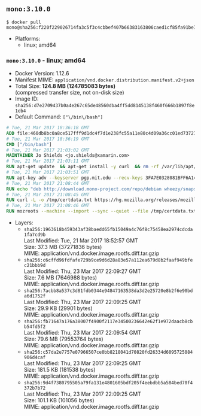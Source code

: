 ## `mono:3.10.0`

```console
$ docker pull mono@sha256:f220f229026714fa3c5f3c4cbbef407b66383163806caed1cf85fa91be76b825
```

-	Platforms:
	-	linux; amd64

### `mono:3.10.0` - linux; amd64

-	Docker Version: 1.12.6
-	Manifest MIME: `application/vnd.docker.distribution.manifest.v2+json`
-	Total Size: **124.8 MB (124785083 bytes)**  
	(compressed transfer size, not on-disk size)
-	Image ID: `sha256:d7e2709437b0a4e267c65de48560dba4ff5dd8145138f460f666b1897f8e1eb4`
-	Default Command: `["\/bin\/bash"]`

```dockerfile
# Tue, 21 Mar 2017 18:36:18 GMT
ADD file:460db8bc0a8ce517fff9d1dc4f7d1e238fc55a11e80c4d09a36cc01ed7372733 in / 
# Tue, 21 Mar 2017 18:36:19 GMT
CMD ["/bin/bash"]
# Tue, 21 Mar 2017 21:03:02 GMT
MAINTAINER Jo Shields <jo.shields@xamarin.com>
# Tue, 21 Mar 2017 21:03:11 GMT
RUN apt-get update 	&& apt-get install -y curl 	&& rm -rf /var/lib/apt/lists/*
# Tue, 21 Mar 2017 21:03:51 GMT
RUN apt-key adv --keyserver pgp.mit.edu --recv-keys 3FA7E0328081BFF6A14DA29AA6A19B38D3D831EF
# Tue, 21 Mar 2017 21:08:44 GMT
RUN echo "deb http://download.mono-project.com/repo/debian wheezy/snapshots/3.10.0 main" > /etc/apt/sources.list.d/mono-xamarin.list         && echo "deb http://download.mono-project.com/repo/debian 310-security main" >> /etc/apt/sources.list.d/mono-xamarin.list 	&& apt-get update 	&& apt-get install -y mono-devel fsharp mono-vbnc nuget 	&& rm -rf /var/lib/apt/lists/*
# Tue, 21 Mar 2017 21:08:45 GMT
RUN curl -L -o /tmp/certdata.txt https://hg.mozilla.org/releases/mozilla-release/raw-file/5d447d9abfdf/security/nss/lib/ckfw/builtins/certdata.txt
# Tue, 21 Mar 2017 21:08:46 GMT
RUN mozroots --machine --import --sync --quiet --file /tmp/certdata.txt
```

-	Layers:
	-	`sha256:1963618b459343af38baedd65fb15049a4c76f8c75458ea2974cdcda1fa7cd9b`  
		Last Modified: Tue, 21 Mar 2017 18:52:57 GMT  
		Size: 37.3 MB (37271836 bytes)  
		MIME: application/vnd.docker.image.rootfs.diff.tar.gzip
	-	`sha256:c6cffd96fdfafe729b9ce9d6d28a83e57a112ea679d8b2faaf949bfec21bbb9d`  
		Last Modified: Thu, 23 Mar 2017 22:09:27 GMT  
		Size: 7.6 MB (7646988 bytes)  
		MIME: application/vnd.docker.image.rootfs.diff.tar.gzip
	-	`sha256:7acbb8a537c3d81fdb0344e94847163538da3d2e25720e8b2f6e90bda6d1752f`  
		Last Modified: Thu, 23 Mar 2017 22:09:25 GMT  
		Size: 29.9 KB (29901 bytes)  
		MIME: application/vnd.docker.image.rootfs.diff.tar.gzip
	-	`sha256:fb71647a176a38007f4900f2117e34500236642e62f1e972daacb8cbb54fd5f2`  
		Last Modified: Thu, 23 Mar 2017 22:09:54 GMT  
		Size: 79.6 MB (79553764 bytes)  
		MIME: application/vnd.docker.image.rootfs.diff.tar.gzip
	-	`sha256:c57da2e7757e07966507ce0bb8218041d70820fd26334d6095725084906d4caf`  
		Last Modified: Thu, 23 Mar 2017 22:09:25 GMT  
		Size: 181.5 KB (181538 bytes)  
		MIME: application/vnd.docker.image.rootfs.diff.tar.gzip
	-	`sha256:9d4f7380795505a79fa131e4801605bdf205f4eebdbb5a584bed70f4372b7b72`  
		Last Modified: Thu, 23 Mar 2017 22:09:25 GMT  
		Size: 101.1 KB (101056 bytes)  
		MIME: application/vnd.docker.image.rootfs.diff.tar.gzip
